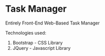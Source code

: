 # Task Manager

Entirely Front-End Web-Based Task Manager

Technologies used:
1. Bootstrap - CSS Library
2. JQuery - Javascript Library
